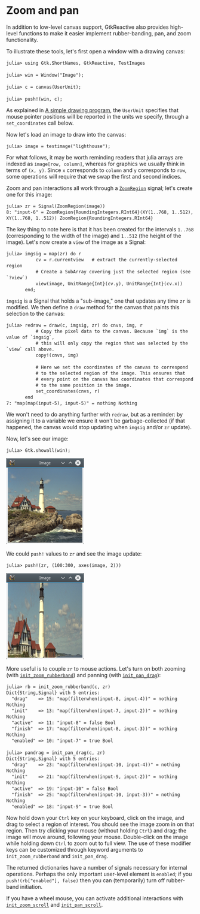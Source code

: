 # Zoom and pan

In addition to low-level canvas support, GtkReactive also provides
high-level functions to make it easier implement rubber-banding, pan,
and zoom functionality.

To illustrate these tools, let's first open a window with a drawing canvas:

```jldoctest demozoom
julia> using Gtk.ShortNames, GtkReactive, TestImages

julia> win = Window("Image");

julia> c = canvas(UserUnit);

julia> push!(win, c);
```

As explained in [A simple drawing program](@ref), the `UserUnit`
specifies that mouse pointer positions will be reported in the units
we specify, through a `set_coordinates` call below.

Now let's load an image to draw into the canvas:
```jldoctest demozoom
julia> image = testimage("lighthouse");
```

For what follows, it may be worth reminding readers that julia arrays
are indexed as `image[row, column]`, whereas for graphics we usually
think in terms of `(x, y)`. Since `x` corresponds to `column` and `y`
corresponds to `row`, some operations will require that we swap the
first and second indices.

Zoom and pan interactions all work through a [`ZoomRegion`](@ref) signal; let's
create one for this image:
```jldoctest demozoom
julia> zr = Signal(ZoomRegion(image))
8: "input-6" = ZoomRegion{RoundingIntegers.RInt64}(XY(1..768, 1..512), XY(1..768, 1..512)) ZoomRegion{RoundingIntegers.RInt64}
```

The key thing to note here is that it has been created for the
intervals `1..768` (corresponding to the width of the image) and
`1..512` (the height of the image). Let's now create a `view` of the image as a Signal:

```jldoctest demozoom
julia> imgsig = map(zr) do r
           cv = r.currentview   # extract the currently-selected region
           # Create a SubArray covering just the selected region (see `?view`)
           view(image, UnitRange{Int}(cv.y), UnitRange{Int}(cv.x))
       end;
```

`imgsig` is a Signal that holds a "sub-image," one that updates any
time `zr` is modified. We then define a `draw` method for the canvas
that paints this selection to the canvas:

```jldoctest demozoom
julia> redraw = draw(c, imgsig, zr) do cnvs, img, r
           # Copy the pixel data to the canvas. Because `img` is the value of `imgsig`,
           # this will only copy the region that was selected by the `view` call above.
           copy!(cnvs, img)

           # Here we set the coordinates of the canvas to correspond
           # to the selected region of the image. This ensures that
           # every point on the canvas has coordinates that correspond
           # to the same position in the image.
           set_coordinates(cnvs, r)
       end
7: "map(map(input-5), input-5)" = nothing Nothing
```

We won't need to do anything further with `redraw`, but as a reminder:
by assigning it to a variable we ensure it won't be garbage-collected
(if that happened, the canvas would stop updating when `imgsig` and/or
`zr` update).

Now, let's see our image:
```jldoctest demozoom
julia> Gtk.showall(win);
```

![image1](assets/image1.png)

We could `push!` values to `zr` and see the image update:
```jldoctest demozoom
julia> push!(zr, (100:300, axes(image, 2)))
```

![image2](assets/image2.png)

More useful is to couple `zr` to mouse actions. Let's turn on both
zooming (with [`init_zoom_rubberband`](@ref)) and panning (with [`init_pan_drag`](@ref)):

```jldoctest demozoom
julia> rb = init_zoom_rubberband(c, zr)
Dict{String,Signal} with 5 entries:
  "drag"    => 15: "map(filterwhen(input-8, input-4))" = nothing Nothing
  "init"    => 13: "map(filterwhen(input-7, input-2))" = nothing Nothing
  "active"  => 11: "input-8" = false Bool
  "finish"  => 17: "map(filterwhen(input-8, input-3))" = nothing Nothing
  "enabled" => 10: "input-7" = true Bool

julia> pandrag = init_pan_drag(c, zr)
Dict{String,Signal} with 5 entries:
  "drag"    => 23: "map(filterwhen(input-10, input-4))" = nothing Nothing
  "init"    => 21: "map(filterwhen(input-9, input-2))" = nothing Nothing
  "active"  => 19: "input-10" = false Bool
  "finish"  => 25: "map(filterwhen(input-10, input-3))" = nothing Nothing
  "enabled" => 18: "input-9" = true Bool
```

Now hold down your `Ctrl` key on your keyboard, click on the image,
and drag to select a region of interest. You should see the image zoom
in on that region. Then try clicking your mouse (without holding
`Ctrl`) and drag; the image will move around, following your
mouse. Double-click on the image while holding down `Ctrl` to zoom out
to full view. The use of these modifier keys can be customized through
keyword arguments to `init_zoom_rubberband` and `init_pan_drag`.

The returned dictionaries have a number of signals necessary for
internal operations. Perhaps the only important user-level element is
`enabled`; if you `push!(rb["enabled"], false)` then you can
(temporarily) turn off rubber-band initiation.

If you have a wheel mouse, you can activate additional interactions
with [`init_zoom_scroll`](@ref) and [`init_pan_scroll`](@ref).
